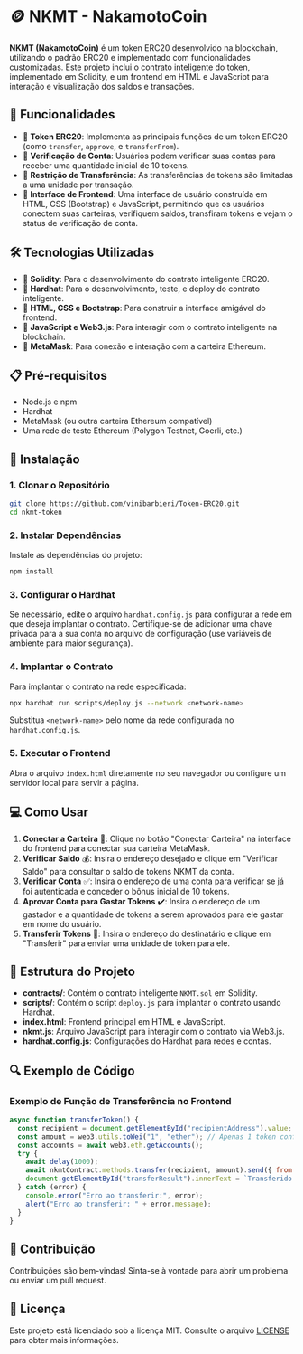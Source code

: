 # 🪙 NKMT - NakamotoCoin

**NKMT (NakamotoCoin)** é um token ERC20 desenvolvido na blockchain, utilizando o padrão ERC20 e implementado com funcionalidades customizadas. Este projeto inclui o contrato inteligente do token, implementado em Solidity, e um frontend em HTML e JavaScript para interação e visualização dos saldos e transações.

## 🌟 Funcionalidades

- 🔹 **Token ERC20**: Implementa as principais funções de um token ERC20 (como `transfer`, `approve`, e `transferFrom`).
- 🔹 **Verificação de Conta**: Usuários podem verificar suas contas para receber uma quantidade inicial de 10 tokens.
- 🔹 **Restrição de Transferência**: As transferências de tokens são limitadas a uma unidade por transação.
- 🔹 **Interface de Frontend**: Uma interface de usuário construída em HTML, CSS (Bootstrap) e JavaScript, permitindo que os usuários conectem suas carteiras, verifiquem saldos, transfiram tokens e vejam o status de verificação de conta.

## 🛠️ Tecnologias Utilizadas

- 📝 **Solidity**: Para o desenvolvimento do contrato inteligente ERC20.
- 🚀 **Hardhat**: Para o desenvolvimento, teste, e deploy do contrato inteligente.
- 🎨 **HTML, CSS e Bootstrap**: Para construir a interface amigável do frontend.
- 📜 **JavaScript e Web3.js**: Para interagir com o contrato inteligente na blockchain.
- 🔐 **MetaMask**: Para conexão e interação com a carteira Ethereum.

## 📋 Pré-requisitos

- Node.js e npm
- Hardhat
- MetaMask (ou outra carteira Ethereum compatível)
- Uma rede de teste Ethereum (Polygon Testnet, Goerli, etc.)

## 🚀 Instalação

### 1. Clonar o Repositório

```bash
git clone https://github.com/vinibarbieri/Token-ERC20.git
cd nkmt-token
```

### 2. Instalar Dependências

Instale as dependências do projeto:

```bash
npm install
```

### 3. Configurar o Hardhat

Se necessário, edite o arquivo `hardhat.config.js` para configurar a rede em que deseja implantar o contrato. Certifique-se de adicionar uma chave privada para a sua conta no arquivo de configuração (use variáveis de ambiente para maior segurança).

### 4. Implantar o Contrato

Para implantar o contrato na rede especificada:

```bash
npx hardhat run scripts/deploy.js --network <network-name>
```

Substitua `<network-name>` pelo nome da rede configurada no `hardhat.config.js`.

### 5. Executar o Frontend

Abra o arquivo `index.html` diretamente no seu navegador ou configure um servidor local para servir a página.

## 💻 Como Usar

1. **Conectar a Carteira** 🔗: Clique no botão "Conectar Carteira" na interface do frontend para conectar sua carteira MetaMask.
2. **Verificar Saldo** 💰: Insira o endereço desejado e clique em "Verificar Saldo" para consultar o saldo de tokens NKMT da conta.
3. **Verificar Conta** ✅: Insira o endereço de uma conta para verificar se já foi autenticada e conceder o bônus inicial de 10 tokens.
4. **Aprovar Conta para Gastar Tokens** ✔️: Insira o endereço de um gastador e a quantidade de tokens a serem aprovados para ele gastar em nome do usuário.
5. **Transferir Tokens** 💸: Insira o endereço do destinatário e clique em "Transferir" para enviar uma unidade de token para ele.

## 📁 Estrutura do Projeto

- **contracts/**: Contém o contrato inteligente `NKMT.sol` em Solidity.
- **scripts/**: Contém o script `deploy.js` para implantar o contrato usando Hardhat.
- **index.html**: Frontend principal em HTML e JavaScript.
- **nkmt.js**: Arquivo JavaScript para interagir com o contrato via Web3.js.
- **hardhat.config.js**: Configurações do Hardhat para redes e contas.

## 🔍 Exemplo de Código

### Exemplo de Função de Transferência no Frontend

```javascript
async function transferToken() {
  const recipient = document.getElementById("recipientAddress").value;
  const amount = web3.utils.toWei("1", "ether"); // Apenas 1 token conforme sua restrição
  const accounts = await web3.eth.getAccounts();
  try {
    await delay(1000);
    await nkmtContract.methods.transfer(recipient, amount).send({ from: accounts[0] });
    document.getElementById("transferResult").innerText = `Transferido 1 NKMT para ${recipient}`;
  } catch (error) {
    console.error("Erro ao transferir:", error);
    alert("Erro ao transferir: " + error.message);
  }
}
```

## 🤝 Contribuição

Contribuições são bem-vindas! Sinta-se à vontade para abrir um problema ou enviar um pull request.

## 📜 Licença

Este projeto está licenciado sob a licença MIT. Consulte o arquivo [LICENSE](LICENSE) para obter mais informações.
